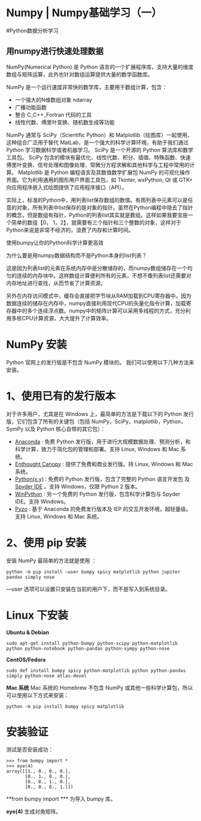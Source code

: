 # Numpy | Numpy基础学习（一）
#Python数据分析学习
## 用numpy进行快速处理数据

NumPy(Numerical Python) 是 Python 语言的一个扩展程序库，支持大量的维度数组与矩阵运算，此外也针对数组运算提供大量的数学函数库。

NumPy 是一个运行速度非常快的数学库，主要用于数组计算，包含：
* 一个强大的N维数组对象 ndarray
* 广播功能函数
* 整合 C_C++_Fortran 代码的工具
* 线性代数、傅里叶变换、随机数生成等功能

NumPy 通常与 SciPy（Scientific Python）和 Matplotlib（绘图库）一起使用， 这种组合广泛用于替代 MatLab，是一个强大的科学计算环境，有助于我们通过 Python 学习数据科学或者机器学习。
SciPy 是一个开源的 Python 算法库和数学工具包。
SciPy 包含的模块有最优化、线性代数、积分、插值、特殊函数、快速傅里叶变换、信号处理和图像处理、常微分方程求解和其他科学与工程中常用的计算。
Matplotlib 是 Python 编程语言及其数值数学扩展包 NumPy 的可视化操作界面。它为利用通用的图形用户界面工具包，如 Tkinter, wxPython, Qt 或 GTK+ 向应用程序嵌入式绘图提供了应用程序接口（API）。

实际上，标准的Python中，用列表list保存数组的数值。有雨列表中元素可以是任意的对象，所有列表中list保存的是对象的指针。虽然在Python编程中隐去了指针的概念，但是数组有指针，Python的列表list其实就是数组。这样如果我要宝座一个简单的数组【0， 1，2】，就需要有三个指针和三个整数的对象，这样对于Python来说是非常不经济的，浪费了内存和计算时间。

 使用bumpy让你的Python科学计算更高效

为什么要是用numpy数据结构而不是Python本身的list列表？

这是因为列表list的元素在系统内存中是分散储存的，而numpy数组储存在一个均匀的连续的内存块中。这样数组计算便利所有的元素，不想不像列表list还需要对内存地址进行查找，从而节省了计算资源。

另外在内存访问模式中，缓存会直接把字节块从RAM加载到CPU寄存器中。因为数据连续的储存在内存中，numpy直接利用现代CPU的矢量化指令计算，加载寄存器中的多个连续浮点数。numpy中的矩阵计算可以采用多线程的方式，充分利用多核CPU计算资源，大大提升了计算效率。

# NumPy 安装
Python 官网上的发行版是不包含 NumPy 模块的。
我们可以使用以下几种方法来安装。
# 1、使用已有的发行版本
对于许多用户，尤其是在 Windows 上，最简单的方法是下载以下的 Python 发行版，它们包含了所有的关键包（包括 NumPy，SciPy，matplotlib，Python，SymPy 以及 Python 核心自带的其它包）：
*  [Anaconda](https://www.anaconda.com/download/) : 免费 Python 发行版，用于进行大规模数据处理、预测分析，和科学计算，致力于简化包的管理和部署。支持 Linux, Windows 和 Mac 系统。
*  [Enthought Canopy](https://www.enthought.com/products/canopy) : 提供了免费和商业发行版。持 Linux, Windows 和 Mac 系统。
*  [Python(x,y)](https://python-xy.github.io/) : 免费的 Python 发行版，包含了完整的 Python 语言开发包 及  [Spyder IDE](https://www.spyder-ide.org/) 。支持 Windows，仅限 Python 2 版本。
*  [WinPython](https://winpython.github.io/) : 另一个免费的 Python 发行版，包含科学计算包与 Spyder IDE。支持 Windows。
*  [Pyzo](http://www.pyzo.org/) : 基于 Anaconda 的免费发行版本及 IEP 的交互开发环境，超轻量级。 支持 Linux, Windows 和 Mac 系统。

# 2、使用 pip 安装
安装 NumPy 最简单的方法就是使用   ：

`python -m pip install —user bumpy spicy matplotlib python jupiter pandas simply nose`

—user 选项可以设置只安装在当前的用户下，而不是写入到系统目录。

# Linux 下安装
**Ubuntu & Debian**

`sudo apt-get install python-bumpy python-scipy python-matplotlib python python-notebook python-pandas python-sympy python-nose`

**CentOS/Fedora**

`sudo def install bumpy spicy python-matplotlib python python-pandas simply python-nose atlas-devel`

**Mac 系统**
Mac 系统的 Homebrew 不包含 NumPy 或其他一些科学计算包，所以可以使用以下方式来安装：

`python -m pip install bumpy spicy matplotlib`

# 安装验证
测试是否安装成功：

```
>>> from bumpy import *
>>> eye(4)
array([[1., 0., 0., 0.],
       [0., 1., 0., 0.],
       [0., 0., 1., 0.],
       [0., 0., 0., 1.]])
```

**from bumpy import *** 为导入 bumpy 库。

**eye(4)** 生成对角矩阵。

